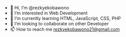 - 👋 Hi, I’m @rezkyekobawono
- 👀 I’m interested in Web Development
- 🌱 I’m currently learning HTML, JavaScript, CSS, PHP
- 💞️ I’m looking to collaborate on other Developer
- 📫 How to reach me rezkyekobawono21@gmail.com

<!---
rezkyekobawono/rezkyekobawono is a ✨ special ✨ repository because its `README.md` (this file) appears on your GitHub profile.
You can click the Preview link to take a look at your changes.
--->
